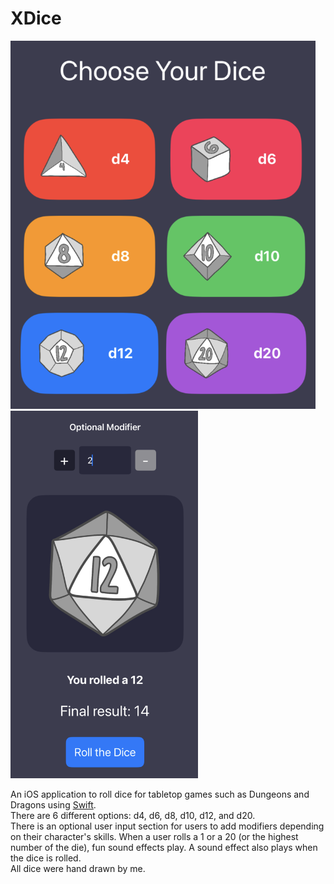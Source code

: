 # XDice

<p float="left">
<img src="https://raw.githubusercontent.com/destinybright/Xdice/refs/heads/main/diceapp/Assets.xcassets/firstpage.imageset/firstpage.png" width="488">
<img src="https://raw.githubusercontent.com/destinybright/Xdice/refs/heads/main/diceapp/Assets.xcassets/secondpage.imageset/secondpage.png" width="300">
</p>


An iOS application to roll dice for tabletop games such as Dungeons and Dragons using [Swift].
<br>
There are 6 different options: d4, d6, d8, d10, d12, and d20.
<br>
There is an optional user input section for users to add modifiers depending on their character's skills.
When a user rolls a 1 or a 20 (or the highest number of the die), fun sound effects play.
A sound effect also plays when the dice is rolled.
<br>
All dice were hand drawn by me.

[Swift]: https://www.swift.org/
